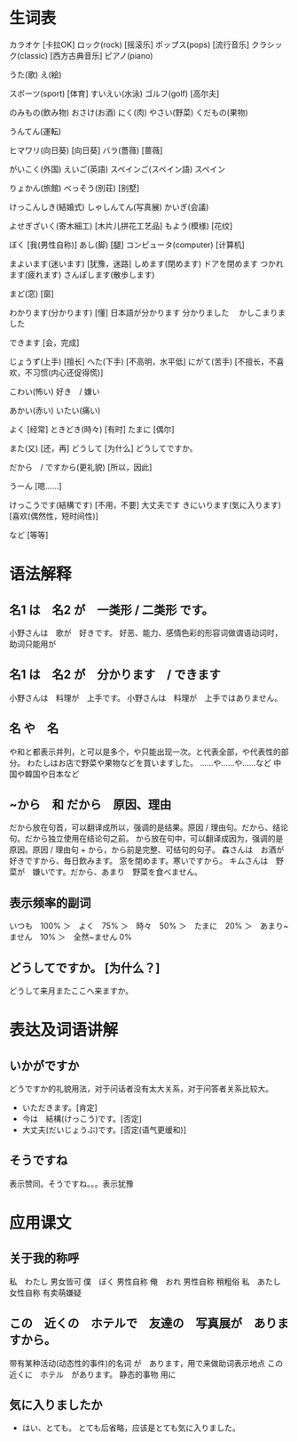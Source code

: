 # 生词表
カラオケ    [卡拉OK]
ロック(rock)  [摇滚乐]
ポップス(pops)    [流行音乐]
クラシック(classic)  [西方古典音乐]
ピアノ(piano)

うた(歌)
え(絵)

スポーツ(sport)    [体育]
すいえい(水泳)
ゴルフ(golf)  [高尔夫]

のみもの(飲み物)
おさけ(お酒)
にく(肉)
やさい(野菜)
くだもの(果物)

うんてん(運転)

ヒマワリ(向日葵)    [向日葵]
バラ(薔薇)    [蔷薇]

がいこく(外国)
えいご(英語)
スペインご(スペイン語)
    スペイン

りょかん(旅館)
べっそう(別荘)  [别墅]

けっこんしき(結婚式)
しゃしんてん(写真展)
かいぎ(会議)    

よせぎざいく(寄木細工)  [木片儿拼花工艺品]
もよう(模様)    [花纹]

ぼく    [我(男性自称)]
あし(脚)    [腿]
コンピュータ(computer)    [计算机]

まよいます(迷います)    [犹豫，迷路]
しめます(閉めます)
    ドアを閉めます
つかれます(疲れます)
さんぽします(散歩します)

まど(窓)    [窗]

わかります(分かります)  [懂]
    日本語が分かります
    分かりました　
    かしこまりました

できます    [会，完成]

じょうず(上手)  [擅长]
へた(下手)  [不高明，水平低]
にがて(苦手)    [不擅长，不喜欢，不习惯(内心还促得慌)]

こわい(怖い)
    好き　/ 嫌い

あかい(赤い)
いたい(痛い)

よく    [经常]
ときどき(時々)  [有时]
たまに  [偶尔]

また(又)    [还，再]
どうして    [为什么]
    どうしてですか。

だから　/ ですから(更礼貌)  [所以，因此]

うーん  [嗯……]

けっこうです(結構です)  [不用，不要]
    大丈夫です
きにいります(気に入ります)  [喜欢(偶然性，短时间性)]

など    [等等]

# 语法解释
## 名1 は　名2 が　一类形 / 二类形 です。
小野さんは　歌が　好きです。
好恶、能力、感情色彩的形容词做谓语动词时，助词只能用が
## 名1 は　名2 が　分かります　/ できます
小野さんは　料理が　上手です。
小野さんは　料理が　上手ではありません。
## 名 や　名
や和と都表示并列，と可以是多个，や只能出现一次。と代表全部，や代表性的部分。
わたしはお店で野菜や果物などを買いますした。
……や……や……など
中国や韓国や日本など
## ~から　和 だから　原因、理由
だから放在句首，可以翻译成所以，强调的是结果。原因 / 理由句。だから、结论句。だから独立使用在结论句之前。
から放在句中，可以翻译成因为，强调的是原因。原因  / 理由句 + から，から前是完整、可结句的句子。
森さんは　お酒が　好きですから、毎日飲みます。
窓を閉めます。寒いですから。
キムさんは　野菜が　嫌いです。だから、あまり　野菜を食べません。
## 表示频率的副词
いつも　100% ＞　よく　75% ＞　時々　50% ＞　たまに　20% ＞　あまり~ません　10% ＞　全然~ません 0%
## どうしてですか。 [为什么？]
どうして来月またここへ来ますか。

# 表达及词语讲解
## いかがですか
どうですか的礼貌用法，对于问话者没有太大关系，对于问答者关系比较大。
- いただきます。[肯定]
- 今は　結構(けっこう)です。[否定]
- 大丈夫(だいじょうぶ)です。[否定(语气更缓和)]
## そうですね
表示赞同。そうですね。。。表示犹豫

# 应用课文
## 关于我的称呼
私　わたし 男女皆可
僕　ぼく 男性自称
俺　おれ 男性自称 稍粗俗
私　あたし 女性自称 有卖萌嫌疑
## この　近くの　ホテルで　友達の　写真展が　ありますから。
带有某种活动(动态性的事件)的名词 が　あります，用で来做助词表示地点
この近くに　ホテル　があります。
静态的事物 用に
## 気に入りましたか
- はい、とても。
とても后省略，应该是とても気に入りました。
